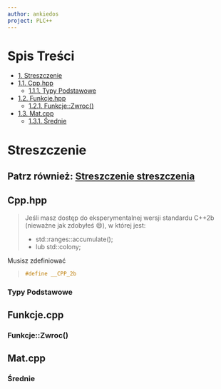```yaml
---
author: ankiedos
project: PLC++
---
```

# Spis Treści
* [1. Streszczenie](https://github.com/Programista-Cpp/Sposzczone-jezyki-programowania/tree/master/docs/README.md#Streszczenie)
* [1.1. Cpp.hpp](https://github.com/Programista-Cpp/Sposzczone-jezyki-programowania/tree/master/docs/README.md#Cpp.hpp)
  * [1.1.1. Typy Podstawowe](https://github.com/Programista-Cpp/Sposzczone-jezyki-programowania/tree/master/docs/README.md#Typy%2BPodstawowe)
* [1.2. Funkcje.hpp](https://github.com/Programista-Cpp/Sposzczone-jezyki-programowania/tree/master/docs/README.md#Funkcje.cpp)
  * [1.2.1. Funkcje::Zwroc()](https://github.com/Programista-Cpp/Sposzczone-jezyki-programowania/tree/master/docs/README.md#Funkce::Zwroc())
* [1.3. Mat.cpp](https://github.com/Programista-Cpp/Sposzczone-jezyki-programowania/tree/master/docs/README.md#Mat.cpp)
  * [1.3.1. Średnie](https://github.com/Programista-Cpp/Sposzczone-jezyki-programowania/tree/master/docs/README.md#Średnie)
# Streszczenie
## Patrz również: [Streszczenie streszczenia](https://github.com/Programista-Cpp/Sposzczone-jezyki-programowania/tree/master/README.md)
## Cpp.hpp

> Jeśli masz dostęp do eksperymentalnej wersji standardu C++2b (nieważne jak zdobyłeś :smile:), w której jest:
> * std::ranges::accumulate();
> * lub std::colony;

Musisz zdefiniować

> ```c++
> #define __CPP_2b
> ```
### Typy Podstawowe


## Funkcje.cpp

### Funkcje::Zwroc()


## Mat.cpp

### Średnie
